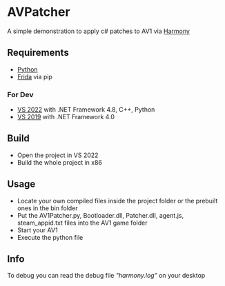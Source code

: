 # AVPatcher
A simple demonstration to apply c# patches to AV1 via [Harmony](https://harmony.pardeike.net/)

## Requirements
- [Python](https://www.python.org/downloads/) 
- [Frida](https://frida.re/)  via pip
### For Dev
- [VS 2022](https://visualstudio.microsoft.com/de/downloads/) with .NET Framework 4.8, C++, Python
- [VS 2019]() with .NET Framework 4.0

## Build
- Open the project in VS 2022
- Build the whole project in x86

## Usage
- Locate your own compiled files inside the project folder or the prebuilt ones in the bin folder
- Put the AV1Patcher.py, Bootloader.dll, Patcher.dll, agent.js, steam_appid.txt files into the AV1 game folder
- Start your AV1
- Execute the python file 

## Info
To debug you can read the debug file *"harmony.log"* on your desktop